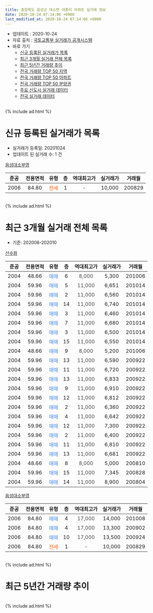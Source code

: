 ```yaml
---
title: 충청북도 음성군 대소면 대풍리 아파트 실거래 정보
date: 2020-10-24 07:14:06 +0900
last_modified_at: 2020-10-24 07:14:06 +0900
---
```


* 업데이트 : 2020-10-24
* 자료 출처 : [국토교통부 실거래가 공개시스템](http://rt.molit.go.kr)
* 바로 가기
    * [신규 등록된 실거래가 목록](#신규-등록된-실거래가-목록)
    * [최근 3개월 실거래 전체 목록](#최근-3개월-실거래-전체-목록)
    * [최근 5년간 거래량 추이](#최근-5년간-거래량-추이)
    * [전국 거래량 TOP 50 지역](https://inasie.github.io/apt-trade-info/최근-3개월-전국에서-가장-거래가-많이-발생한-지역)
    * [전국 거래량 TOP 50 아파트](https://inasie.github.io/apt-trade-info/최근-3개월-전국에서-가장-거래가-많이-발생한-아파트)
    * [전국 거래량 TOP 50 분양권](https://inasie.github.io/apt-trade-info/최근-3개월-전국에서-가장-거래가-많이-발생한-분양권)
    * [주요 신도시 실거래 데이터](https://inasie.github.io/apt-trade-info/주요-신도시)
    * [전국 실거래 데이터](https://inasie.github.io/apt-trade-info/전국)
<br>
{% include ad.html %}
<br>

# 신규 등록된 실거래가 목록
* 실거래가 등록일: 20201024
* 업데이트 된 실거래 수: 1 건


[음성대소부영](https://search.naver.com/search.naver?query=%EC%B6%A9%EC%B2%AD%EB%B6%81%EB%8F%84+%EC%9D%8C%EC%84%B1%EA%B5%B0+%EB%8C%80%EC%86%8C%EB%A9%B4+%EB%8C%80%ED%92%8D%EB%A6%AC+%EC%9D%8C%EC%84%B1%EB%8C%80%EC%86%8C%EB%B6%80%EC%98%81)

|준공|전용면적|유형|층|역대최고가|실거래가|거래월|
|:---:|:---:|:---:|:---:|:---:|:---:|:---:|
|2006|84.80|<span style="color:#ff5a00">전세</span>|1|<span style="color:#444444">-</span>|10,000|200829|


<br>
{% include ad.html %}
<br>

# 최근 3개월 실거래 전체 목록
* 기준: 202008-202010


[산수화](https://search.naver.com/search.naver?query=%EC%B6%A9%EC%B2%AD%EB%B6%81%EB%8F%84+%EC%9D%8C%EC%84%B1%EA%B5%B0+%EB%8C%80%EC%86%8C%EB%A9%B4+%EB%8C%80%ED%92%8D%EB%A6%AC+%EC%82%B0%EC%88%98%ED%99%94)

|준공|전용면적|유형|층|역대최고가|실거래가|거래월|
|:---:|:---:|:---:|:---:|:---:|:---:|:---:|
|2004|48.66|<span style="color:#4285f3">매매</span>|6|<span style="color:#444444">8,000</span>|5,300|201006|
|2004|59.96|<span style="color:#4285f3">매매</span>|5|<span style="color:#444444">11,000</span>|6,651|201014|
|2004|59.96|<span style="color:#4285f3">매매</span>|2|<span style="color:#444444">11,000</span>|6,560|201014|
|2004|59.96|<span style="color:#4285f3">매매</span>|14|<span style="color:#444444">11,000</span>|6,740|201014|
|2004|59.96|<span style="color:#4285f3">매매</span>|3|<span style="color:#444444">11,000</span>|6,460|201014|
|2004|59.96|<span style="color:#4285f3">매매</span>|7|<span style="color:#444444">11,000</span>|6,680|201014|
|2004|59.96|<span style="color:#4285f3">매매</span>|3|<span style="color:#444444">11,000</span>|6,500|201014|
|2004|59.96|<span style="color:#4285f3">매매</span>|15|<span style="color:#444444">11,000</span>|6,550|201014|
|2004|48.66|<span style="color:#4285f3">매매</span>|9|<span style="color:#444444">8,000</span>|5,200|201006|
|2004|59.96|<span style="color:#4285f3">매매</span>|13|<span style="color:#444444">11,000</span>|6,590|200922|
|2004|59.96|<span style="color:#4285f3">매매</span>|11|<span style="color:#444444">11,000</span>|6,720|200922|
|2004|59.96|<span style="color:#4285f3">매매</span>|13|<span style="color:#444444">11,000</span>|6,833|200922|
|2004|59.96|<span style="color:#4285f3">매매</span>|9|<span style="color:#444444">11,000</span>|6,910|200922|
|2004|59.96|<span style="color:#4285f3">매매</span>|12|<span style="color:#444444">11,000</span>|6,812|200922|
|2004|59.96|<span style="color:#4285f3">매매</span>|2|<span style="color:#444444">11,000</span>|6,360|200922|
|2004|59.96|<span style="color:#4285f3">매매</span>|4|<span style="color:#444444">11,000</span>|6,642|200922|
|2004|59.96|<span style="color:#4285f3">매매</span>|12|<span style="color:#444444">11,000</span>|7,300|200922|
|2004|59.96|<span style="color:#4285f3">매매</span>|2|<span style="color:#444444">11,000</span>|6,400|200922|
|2004|59.96|<span style="color:#4285f3">매매</span>|11|<span style="color:#444444">11,000</span>|6,810|200922|
|2004|59.96|<span style="color:#4285f3">매매</span>|13|<span style="color:#444444">11,000</span>|6,681|200922|
|2004|48.66|<span style="color:#4285f3">매매</span>|8|<span style="color:#444444">8,000</span>|5,000|200810|
|2004|59.96|<span style="color:#4285f3">매매</span>|15|<span style="color:#444444">11,000</span>|7,345|200828|
|2004|59.96|<span style="color:#4285f3">매매</span>|14|<span style="color:#444444">11,000</span>|8,900|200804|

[음성대소부영](https://search.naver.com/search.naver?query=%EC%B6%A9%EC%B2%AD%EB%B6%81%EB%8F%84+%EC%9D%8C%EC%84%B1%EA%B5%B0+%EB%8C%80%EC%86%8C%EB%A9%B4+%EB%8C%80%ED%92%8D%EB%A6%AC+%EC%9D%8C%EC%84%B1%EB%8C%80%EC%86%8C%EB%B6%80%EC%98%81)

|준공|전용면적|유형|층|역대최고가|실거래가|거래월|
|:---:|:---:|:---:|:---:|:---:|:---:|:---:|
|2006|84.80|<span style="color:#4285f3">매매</span>|4|<span style="color:#444444">17,000</span>|14,000|201008|
|2006|84.80|<span style="color:#4285f3">매매</span>|4|<span style="color:#444444">17,000</span>|13,300|200902|
|2006|84.80|<span style="color:#4285f3">매매</span>|10|<span style="color:#444444">17,000</span>|13,500|200924|
|2006|84.80|<span style="color:#ff5a00">전세</span>|1|<span style="color:#444444">-</span>|10,000|200829|


<br>
{% include ad.html %}
<br>

# 최근 5년간 거래량 추이


<div style="width:100%;">
    <canvas id="deal_progress" height="200"></canvas>
</div>

<script>
new Chart(document.getElementById("deal_progress"), {
    type: 'line',
    data: {
        labels: ['201510','201511','201512','201601','201602','201603','201604','201605','201606','201607','201608','201609','201610','201611','201612','201701','201702','201703','201704','201705','201706','201707','201708','201709','201710','201711','201712','201801','201802','201803','201804','201805','201806','201807','201808','201809','201810','201811','201812','201901','201902','201903','201904','201905','201906','201907','201908','201909','201910','201911','201912','202001','202002','202003','202004','202005','202006','202007','202008','202009','202010'],
        datasets: [{
            label: '매매',
            pointRadius: 1,
            data: [10, 8, 5, 6, 5, 3, 18, 6, 9, 11, 4, 5, 6, 11, 4, 2, 5, 3, 6, 6, 4, 3, 6, 6, 2, 2, 5, 9, 3, 4, 2, 1, 2, 3, 2, 2, 6, 5, 4, 0, 3, 1, 3, 6, 4, 5, 1, 5, 6, 4, 3, 5, 3, 1, 2, 3, 7, 4, 3, 13, 10],
            borderColor: "rgba(255, 201, 14, 1)",
            backgroundColor: "rgba(255, 201, 14, 0.5)",
            fill: false,
            lineTension: 0
        },{
            label: '전월세',
            pointRadius: 1,
            data: [3, 10, 4, 6, 2, 5, 5, 3, 2, 2, 1, 1, 3, 4, 2, 1, 2, 4, 2, 2, 3, 0, 2, 2, 2, 3, 3, 1, 2, 2, 1, 2, 4, 5, 2, 3, 1, 3, 5, 2, 2, 3, 3, 6, 3, 2, 0, 1, 3, 0, 5, 3, 1, 3, 1, 3, 4, 3, 1, 0, 0],
            borderColor: "rgba(0, 141, 185, 1)",
            backgroundColor: "rgba(0, 141, 185, 0.5)",
            fill: false,
            lineTension: 0
        }
        ]
    },
    options: {
        responsive: true,
        title: {
            display: false
        },
        tooltips: {
            mode: 'index',
            intersect: false
        },
        hover: {
            mode: 'nearest',
            intersect: true
        },
        scales: {
            xAxes: [{
                display: true,
                scaleLabel: {
                    display: true,
                    labelString: '년/월'
                }
            }],
            yAxes: [{
                display: true,
                ticks: {
                    suggestedMin: 0,
                },
                scaleLabel: {
                    display: true,
                    labelString: '실거래 수'
                }
            }]
        }
    }
});

</script>


<br>
{% include ad.html %}
<br>


